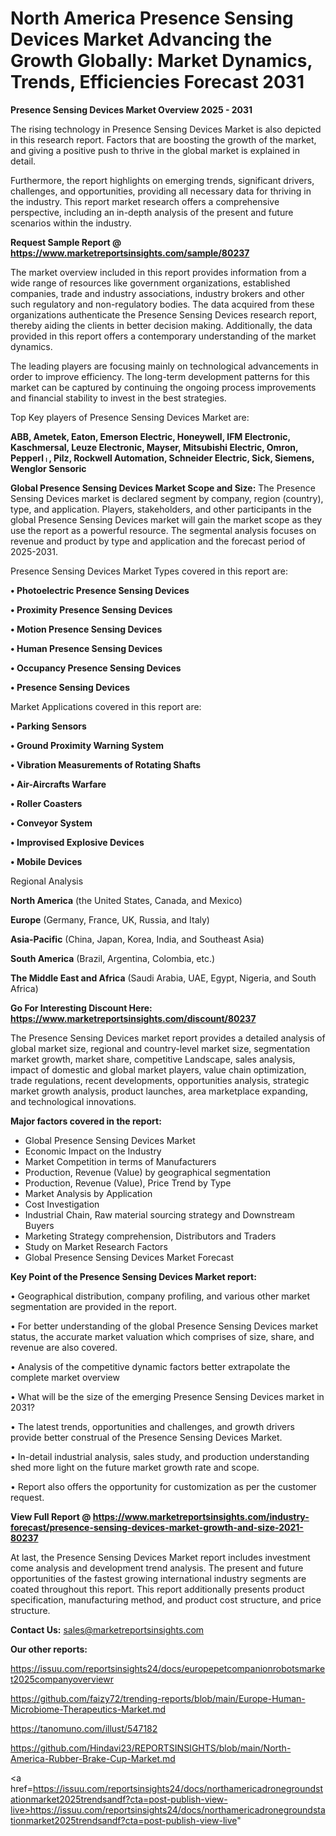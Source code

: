 # North America Presence Sensing Devices Market Advancing the Growth Globally: Market Dynamics, Trends, Efficiencies Forecast 2031

<Strong> Presence Sensing Devices Market Overview 2025 - 2031</strong>

The rising technology in Presence Sensing Devices Market is also depicted in this research report. Factors that are boosting the growth of the market, and giving a positive push to thrive in the global market is explained in detail.

Furthermore, the report highlights on emerging trends, significant drivers, challenges, and opportunities, providing all necessary data for thriving in the industry. This report market research offers a comprehensive perspective, including an in-depth analysis of the present and future scenarios within the industry.

<strong>Request Sample Report @ <a href=https://www.marketreportsinsights.com/sample/80237>https://www.marketreportsinsights.com/sample/80237</a></strong>

The market overview included in this report provides information from a wide range of resources like government organizations, established companies, trade and industry associations, industry brokers and other such regulatory and non-regulatory bodies. The data acquired from these organizations authenticate the Presence Sensing Devices research report, thereby aiding the clients in better decision making. Additionally, the data provided in this report offers a contemporary understanding of the market dynamics.

The leading players are focusing mainly on technological advancements in order to improve efficiency. The long-term development patterns for this market can be captured by continuing the ongoing process improvements and financial stability to invest in the best strategies.

Top Key players of Presence Sensing Devices Market are:

<strong>ABB, Ametek, Eaton, Emerson Electric, Honeywell, IFM Electronic, Kaschmersal, Leuze Electronic, Mayser, Mitsubishi Electric, Omron, Pepperlᛧ, Pilz, Rockwell Automation, Schneider Electric, Sick, Siemens, Wenglor Sensoric</strong>

<strong><b>Global Presence Sensing Devices Market Scope and Size:</b></strong>
The Presence Sensing Devices market is declared segment by company, region (country), type, and application. Players, stakeholders, and other participants in the global Presence Sensing Devices market will gain the market scope as they use the report as a powerful resource. The segmental analysis focuses on revenue and product by type and application and the forecast period of 2025-2031.

Presence Sensing Devices Market Types covered in this report are:

<strong>• Photoelectric Presence Sensing Devices

• Proximity Presence Sensing Devices

• Motion Presence Sensing Devices

• Human Presence Sensing Devices

• Occupancy Presence Sensing Devices

• Presence Sensing Devices</strong>

Market Applications covered in this report are:

<strong>• Parking Sensors

• Ground Proximity Warning System

• Vibration Measurements of Rotating Shafts

• Air-Aircrafts Warfare

• Roller Coasters

• Conveyor System

• Improvised Explosive Devices

• Mobile Devices</strong> 

Regional Analysis

<strong>North America</strong> (the United States, Canada, and Mexico)

<strong>Europe</strong> (Germany, France, UK, Russia, and Italy)

<strong>Asia-Pacific</strong> (China, Japan, Korea, India, and Southeast Asia)

<strong>South America</strong> (Brazil, Argentina, Colombia, etc.)

<strong>The Middle East and Africa</strong> (Saudi Arabia, UAE, Egypt, Nigeria, and South Africa)

<strong>Go For Interesting Discount Here: <a href=https://www.marketreportsinsights.com/discount/80237>https://www.marketreportsinsights.com/discount/80237</a></strong>

The Presence Sensing Devices market report provides a detailed analysis of global market size, regional and country-level market size, segmentation market growth, market share, competitive Landscape, sales analysis, impact of domestic and global market players, value chain optimization, trade regulations, recent developments, opportunities analysis, strategic market growth analysis, product launches, area marketplace expanding, and technological innovations.

<strong><b>Major factors covered in the report:</b></strong>
<ul>
  <li>Global Presence Sensing Devices Market </li>
  <li>Economic Impact on the Industry</li>
  <li>Market Competition in terms of Manufacturers</li>
  <li>Production, Revenue (Value) by geographical segmentation</li>
  <li>Production, Revenue (Value), Price Trend by Type</li>
  <li>Market Analysis by Application</li>
  <li>Cost Investigation</li>
  <li>Industrial Chain, Raw material sourcing strategy and Downstream Buyers</li>
  <li>Marketing Strategy comprehension, Distributors and Traders</li>
  <li>Study on Market Research Factors</li>
  <li>Global Presence Sensing Devices Market Forecast</li>
</ul>

<strong><b>Key Point of the Presence Sensing Devices Market report:</b></strong>

• Geographical distribution, company profiling, and various other market segmentation are provided in the report.

• For better understanding of the global Presence Sensing Devices market status, the accurate market valuation which comprises of size, share, and revenue are also covered.

• Analysis of the competitive dynamic factors better extrapolate the complete market overview

• What will be the size of the emerging Presence Sensing Devices market in 2031?

• The latest trends, opportunities and challenges, and growth drivers provide better construal of the Presence Sensing Devices Market.

• In-detail industrial analysis, sales study, and production understanding shed more light on the future market growth rate and scope.

• Report also offers the opportunity for customization as per the customer request.

<strong><b>View Full Report @ <a href=https://www.marketreportsinsights.com/industry-forecast/presence-sensing-devices-market-growth-and-size-2021-80237>https://www.marketreportsinsights.com/industry-forecast/presence-sensing-devices-market-growth-and-size-2021-80237</a></b></strong>


At last, the Presence Sensing Devices Market report includes investment come analysis and development trend analysis. The present and future opportunities of the fastest growing international industry segments are coated throughout this report. This report additionally presents product specification, manufacturing method, and product cost structure, and price structure.

<strong>Contact Us:</strong>
sales@marketreportsinsights.com

<strong>Our other reports:</strong>

<a href=https://issuu.com/reportsinsights24/docs/europepetcompanionrobotsmarket2025companyoverviewr>https://issuu.com/reportsinsights24/docs/europepetcompanionrobotsmarket2025companyoverviewr</a>

<a href=https://github.com/faizy72/trending-reports/blob/main/Europe-Human-Microbiome-Therapeutics-Market.md>https://github.com/faizy72/trending-reports/blob/main/Europe-Human-Microbiome-Therapeutics-Market.md</a>

<a href=https://tanomuno.com/illust/547182>https://tanomuno.com/illust/547182</a>

<a href=https://github.com/Hindavi23/REPORTSINSIGHTS/blob/main/North-America-Rubber-Brake-Cup-Market.md>https://github.com/Hindavi23/REPORTSINSIGHTS/blob/main/North-America-Rubber-Brake-Cup-Market.md</a>

<a href=https://issuu.com/reportsinsights24/docs/northamericadronegroundstationmarket2025trendsandf?cta=post-publish-view-live>https://issuu.com/reportsinsights24/docs/northamericadronegroundstationmarket2025trendsandf?cta=post-publish-view-live</a>"
